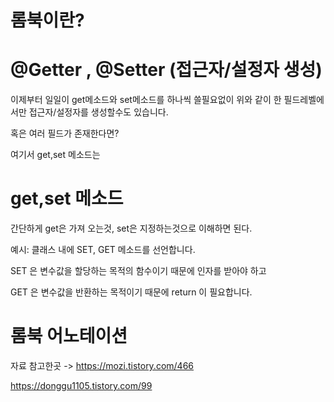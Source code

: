 롬북이란?
===

@Getter , @Setter (접근자/설정자 생성)
==

이제부터 일일이 get메소드와 set메소드를 하나씩 쓸필요없이 위와 같이 한 필드레벨에서만 접근자/설정자를 생성할수도 있습니다.

혹은 여러 필드가 존재한다면?

여기서 get,set 메소드는

get,set 메소드
===
간단하게 get은 가져 오는것, set은 지정하는것으로 이해하면 된다.

예시: 클래스 내에 SET, GET 메소드를 선언합니다.

SET 은 변수값을 할당하는 목적의 함수이기 때문에 인자를 받아야 하고

GET 은 변수값을 반환하는 목적이기 때문에 return 이 필요합니다.


롬북 어노테이션
====



자료 참고한곳 -> https://mozi.tistory.com/466

https://donggu1105.tistory.com/99
